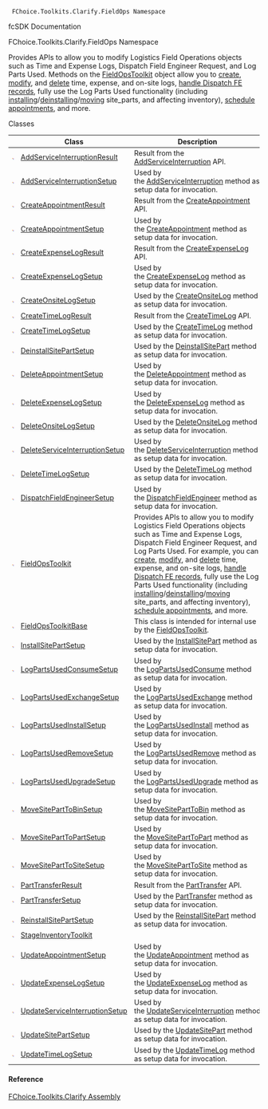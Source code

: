 ﻿     FChoice.Toolkits.Clarify.FieldOps Namespace                                                   

fcSDK Documentation

FChoice.Toolkits.Clarify.FieldOps Namespace

Provides APIs to allow you to modify Logistics Field Operations objects such as Time and Expense Logs, Dispatch Field Engineer Request, and Log Parts Used. Methods on the [FieldOpsToolkit](FChoice.Toolkits.Clarify~FChoice.Toolkits.Clarify.FieldOps.FieldOpsToolkit.md) object allow you to [create](FChoice.Toolkits.Clarify~FChoice.Toolkits.Clarify.FieldOps.FieldOpsToolkit~CreateTimeLog.md), [modify](FChoice.Toolkits.Clarify~FChoice.Toolkits.Clarify.FieldOps.FieldOpsToolkit~UpdateTimeLog.md), and [delete](FChoice.Toolkits.Clarify~FChoice.Toolkits.Clarify.FieldOps.FieldOpsToolkit~DeleteTimeLog.md) time, expense, and on-site logs, [handle Dispatch FE records](FChoice.Toolkits.Clarify~FChoice.Toolkits.Clarify.FieldOps.FieldOpsToolkit~DispatchFieldEngineer.md), fully use the Log Parts Used functionality (including [installing](FChoice.Toolkits.Clarify~FChoice.Toolkits.Clarify.FieldOps.FieldOpsToolkit~InstallSitePart.md)/[deinstalling](FChoice.Toolkits.Clarify~FChoice.Toolkits.Clarify.FieldOps.FieldOpsToolkit~DeinstallSitePart.md)/[moving](FChoice.Toolkits.Clarify~FChoice.Toolkits.Clarify.FieldOps.FieldOpsToolkit~UpdateSitePart.md) site_parts, and affecting inventory), [schedule appointments](FChoice.Toolkits.Clarify~FChoice.Toolkits.Clarify.FieldOps.FieldOpsToolkit~CreateAppointment.md), and more.

Classes

|   | Class | Description |
| --- | --- | --- |
| ![Class](dotnetimages/Class.png) | [AddServiceInterruptionResult](FChoice.Toolkits.Clarify~FChoice.Toolkits.Clarify.FieldOps.AddServiceInterruptionResult.md) | Result from the [AddServiceInterruption](FChoice.Toolkits.Clarify~FChoice.Toolkits.Clarify.FieldOps.FieldOpsToolkit~AddServiceInterruption.md) API. |
| ![Class](dotnetimages/Class.png) | [AddServiceInterruptionSetup](FChoice.Toolkits.Clarify~FChoice.Toolkits.Clarify.FieldOps.AddServiceInterruptionSetup.md) | Used by the [AddServiceInterruption](FChoice.Toolkits.Clarify~FChoice.Toolkits.Clarify.FieldOps.FieldOpsToolkit~AddServiceInterruption(AddServiceInterruptionSetup).md) method as setup data for invocation. |
| ![Class](dotnetimages/Class.png) | [CreateAppointmentResult](FChoice.Toolkits.Clarify~FChoice.Toolkits.Clarify.FieldOps.CreateAppointmentResult.md) | Result from the [CreateAppointment](FChoice.Toolkits.Clarify~FChoice.Toolkits.Clarify.FieldOps.FieldOpsToolkit~CreateAppointment.md) API. |
| ![Class](dotnetimages/Class.png) | [CreateAppointmentSetup](FChoice.Toolkits.Clarify~FChoice.Toolkits.Clarify.FieldOps.CreateAppointmentSetup.md) | Used by the [CreateAppointment](FChoice.Toolkits.Clarify~FChoice.Toolkits.Clarify.FieldOps.FieldOpsToolkit~CreateAppointment(CreateAppointmentSetup).md) method as setup data for invocation. |
| ![Class](dotnetimages/Class.png) | [CreateExpenseLogResult](FChoice.Toolkits.Clarify~FChoice.Toolkits.Clarify.FieldOps.CreateExpenseLogResult.md) | Result from the [CreateExpenseLog](FChoice.Toolkits.Clarify~FChoice.Toolkits.Clarify.FieldOps.FieldOpsToolkit~CreateExpenseLog.md) API. |
| ![Class](dotnetimages/Class.png) | [CreateExpenseLogSetup](FChoice.Toolkits.Clarify~FChoice.Toolkits.Clarify.FieldOps.CreateExpenseLogSetup.md) | Used by the [CreateExpenseLog](FChoice.Toolkits.Clarify~FChoice.Toolkits.Clarify.FieldOps.FieldOpsToolkit~CreateExpenseLog(CreateExpenseLogSetup).md) method as setup data for invocation. |
| ![Class](dotnetimages/Class.png) | [CreateOnsiteLogSetup](FChoice.Toolkits.Clarify~FChoice.Toolkits.Clarify.FieldOps.CreateOnsiteLogSetup.md) | Used by the [CreateOnsiteLog](FChoice.Toolkits.Clarify~FChoice.Toolkits.Clarify.FieldOps.FieldOpsToolkit~CreateOnsiteLog(CreateOnsiteLogSetup).md) method as setup data for invocation. |
| ![Class](dotnetimages/Class.png) | [CreateTimeLogResult](FChoice.Toolkits.Clarify~FChoice.Toolkits.Clarify.FieldOps.CreateTimeLogResult.md) | Result from the [CreateTimeLog](FChoice.Toolkits.Clarify~FChoice.Toolkits.Clarify.FieldOps.FieldOpsToolkit~CreateTimeLog.md) API. |
| ![Class](dotnetimages/Class.png) | [CreateTimeLogSetup](FChoice.Toolkits.Clarify~FChoice.Toolkits.Clarify.FieldOps.CreateTimeLogSetup.md) | Used by the [CreateTimeLog](FChoice.Toolkits.Clarify~FChoice.Toolkits.Clarify.FieldOps.FieldOpsToolkit~CreateTimeLog(CreateTimeLogSetup).md) method as setup data for invocation. |
| ![Class](dotnetimages/Class.png) | [DeinstallSitePartSetup](FChoice.Toolkits.Clarify~FChoice.Toolkits.Clarify.FieldOps.DeinstallSitePartSetup.md) | Used by the [DeinstallSitePart](FChoice.Toolkits.Clarify~FChoice.Toolkits.Clarify.FieldOps.FieldOpsToolkit~DeinstallSitePart(DeinstallSitePartSetup).md) method as setup data for invocation. |
| ![Class](dotnetimages/Class.png) | [DeleteAppointmentSetup](FChoice.Toolkits.Clarify~FChoice.Toolkits.Clarify.FieldOps.DeleteAppointmentSetup.md) | Used by the [DeleteAppointment](FChoice.Toolkits.Clarify~FChoice.Toolkits.Clarify.FieldOps.FieldOpsToolkit~DeleteAppointment(DeleteAppointmentSetup).md) method as setup data for invocation. |
| ![Class](dotnetimages/Class.png) | [DeleteExpenseLogSetup](FChoice.Toolkits.Clarify~FChoice.Toolkits.Clarify.FieldOps.DeleteExpenseLogSetup.md) | Used by the [DeleteExpenseLog](FChoice.Toolkits.Clarify~FChoice.Toolkits.Clarify.FieldOps.FieldOpsToolkit~DeleteExpenseLog(DeleteExpenseLogSetup).md) method as setup data for invocation. |
| ![Class](dotnetimages/Class.png) | [DeleteOnsiteLogSetup](FChoice.Toolkits.Clarify~FChoice.Toolkits.Clarify.FieldOps.DeleteOnsiteLogSetup.md) | Used by the [DeleteOnsiteLog](FChoice.Toolkits.Clarify~FChoice.Toolkits.Clarify.FieldOps.FieldOpsToolkit~DeleteOnsiteLog(DeleteOnsiteLogSetup).md) method as setup data for invocation. |
| ![Class](dotnetimages/Class.png) | [DeleteServiceInterruptionSetup](FChoice.Toolkits.Clarify~FChoice.Toolkits.Clarify.FieldOps.DeleteServiceInterruptionSetup.md) | Used by the [DeleteServiceInterruption](FChoice.Toolkits.Clarify~FChoice.Toolkits.Clarify.FieldOps.FieldOpsToolkit~DeleteServiceInterruption(DeleteServiceInterruptionSetup).md) method as setup data for invocation. |
| ![Class](dotnetimages/Class.png) | [DeleteTimeLogSetup](FChoice.Toolkits.Clarify~FChoice.Toolkits.Clarify.FieldOps.DeleteTimeLogSetup.md) | Used by the [DeleteTimeLog](FChoice.Toolkits.Clarify~FChoice.Toolkits.Clarify.FieldOps.FieldOpsToolkit~DeleteTimeLog(DeleteTimeLogSetup).md) method as setup data for invocation. |
| ![Class](dotnetimages/Class.png) | [DispatchFieldEngineerSetup](FChoice.Toolkits.Clarify~FChoice.Toolkits.Clarify.FieldOps.DispatchFieldEngineerSetup.md) | Used by the [DispatchFieldEngineer](FChoice.Toolkits.Clarify~FChoice.Toolkits.Clarify.FieldOps.FieldOpsToolkit~DispatchFieldEngineer(DispatchFieldEngineerSetup).md) method as setup data for invocation. |
| ![Class](dotnetimages/Class.png) | [FieldOpsToolkit](FChoice.Toolkits.Clarify~FChoice.Toolkits.Clarify.FieldOps.FieldOpsToolkit.md) | Provides APIs to allow you to modify Logistics Field Operations objects such as Time and Expense Logs, Dispatch Field Engineer Request, and Log Parts Used. For example, you can [create](FChoice.Toolkits.Clarify~FChoice.Toolkits.Clarify.FieldOps.FieldOpsToolkit~CreateTimeLog.md), [modify](FChoice.Toolkits.Clarify~FChoice.Toolkits.Clarify.FieldOps.FieldOpsToolkit~UpdateTimeLog.md), and [delete](FChoice.Toolkits.Clarify~FChoice.Toolkits.Clarify.FieldOps.FieldOpsToolkit~DeleteTimeLog.md) time, expense, and on-site logs, [handle Dispatch FE records](FChoice.Toolkits.Clarify~FChoice.Toolkits.Clarify.FieldOps.FieldOpsToolkit~DispatchFieldEngineer.md), fully use the Log Parts Used functionality (including [installing](FChoice.Toolkits.Clarify~FChoice.Toolkits.Clarify.FieldOps.FieldOpsToolkit~InstallSitePart.md)/[deinstalling](FChoice.Toolkits.Clarify~FChoice.Toolkits.Clarify.FieldOps.FieldOpsToolkit~DeinstallSitePart.md)/[moving](FChoice.Toolkits.Clarify~FChoice.Toolkits.Clarify.FieldOps.FieldOpsToolkit~UpdateSitePart.md) site_parts, and affecting inventory), [schedule appointments](FChoice.Toolkits.Clarify~FChoice.Toolkits.Clarify.FieldOps.FieldOpsToolkit~CreateAppointment.md), and more. |
| ![Class](dotnetimages/Class.png) | [FieldOpsToolkitBase](FChoice.Toolkits.Clarify~FChoice.Toolkits.Clarify.FieldOps.FieldOpsToolkitBase.md) | This class is intended for internal use by the [FieldOpsToolkit](FChoice.Toolkits.Clarify~FChoice.Toolkits.Clarify.FieldOps.FieldOpsToolkit.md). |
| ![Class](dotnetimages/Class.png) | [InstallSitePartSetup](FChoice.Toolkits.Clarify~FChoice.Toolkits.Clarify.FieldOps.InstallSitePartSetup.md) | Used by the [InstallSitePart](FChoice.Toolkits.Clarify~FChoice.Toolkits.Clarify.FieldOps.FieldOpsToolkit~InstallSitePart(InstallSitePartSetup).md) method as setup data for invocation. |
| ![Class](dotnetimages/Class.png) | [LogPartsUsedConsumeSetup](FChoice.Toolkits.Clarify~FChoice.Toolkits.Clarify.FieldOps.LogPartsUsedConsumeSetup.md) | Used by the [LogPartsUsedConsume](FChoice.Toolkits.Clarify~FChoice.Toolkits.Clarify.FieldOps.FieldOpsToolkit~LogPartsUsedConsume(LogPartsUsedConsumeSetup).md) method as setup data for invocation. |
| ![Class](dotnetimages/Class.png) | [LogPartsUsedExchangeSetup](FChoice.Toolkits.Clarify~FChoice.Toolkits.Clarify.FieldOps.LogPartsUsedExchangeSetup.md) | Used by the [LogPartsUsedExchange](FChoice.Toolkits.Clarify~FChoice.Toolkits.Clarify.FieldOps.FieldOpsToolkit~LogPartsUsedExchange(LogPartsUsedExchangeSetup).md) method as setup data for invocation. |
| ![Class](dotnetimages/Class.png) | [LogPartsUsedInstallSetup](FChoice.Toolkits.Clarify~FChoice.Toolkits.Clarify.FieldOps.LogPartsUsedInstallSetup.md) | Used by the [LogPartsUsedInstall](FChoice.Toolkits.Clarify~FChoice.Toolkits.Clarify.FieldOps.FieldOpsToolkit~LogPartsUsedInstall(LogPartsUsedInstallSetup).md) method as setup data for invocation. |
| ![Class](dotnetimages/Class.png) | [LogPartsUsedRemoveSetup](FChoice.Toolkits.Clarify~FChoice.Toolkits.Clarify.FieldOps.LogPartsUsedRemoveSetup.md) | Used by the [LogPartsUsedRemove](FChoice.Toolkits.Clarify~FChoice.Toolkits.Clarify.FieldOps.FieldOpsToolkit~LogPartsUsedRemove(LogPartsUsedRemoveSetup).md) method as setup data for invocation. |
| ![Class](dotnetimages/Class.png) | [LogPartsUsedUpgradeSetup](FChoice.Toolkits.Clarify~FChoice.Toolkits.Clarify.FieldOps.LogPartsUsedUpgradeSetup.md) | Used by the [LogPartsUsedUpgrade](FChoice.Toolkits.Clarify~FChoice.Toolkits.Clarify.FieldOps.FieldOpsToolkit~LogPartsUsedUpgrade(LogPartsUsedUpgradeSetup).md) method as setup data for invocation. |
| ![Class](dotnetimages/Class.png) | [MoveSitePartToBinSetup](FChoice.Toolkits.Clarify~FChoice.Toolkits.Clarify.FieldOps.MoveSitePartToBinSetup.md) | Used by the [MoveSitePartToBin](FChoice.Toolkits.Clarify~FChoice.Toolkits.Clarify.FieldOps.FieldOpsToolkit~MoveSitePartToBin(MoveSitePartToBinSetup).md) method as setup data for invocation. |
| ![Class](dotnetimages/Class.png) | [MoveSitePartToPartSetup](FChoice.Toolkits.Clarify~FChoice.Toolkits.Clarify.FieldOps.MoveSitePartToPartSetup.md) | Used by the [MoveSitePartToPart](FChoice.Toolkits.Clarify~FChoice.Toolkits.Clarify.FieldOps.FieldOpsToolkit~MoveSitePartToPart(MoveSitePartToPartSetup).md) method as setup data for invocation. |
| ![Class](dotnetimages/Class.png) | [MoveSitePartToSiteSetup](FChoice.Toolkits.Clarify~FChoice.Toolkits.Clarify.FieldOps.MoveSitePartToSiteSetup.md) | Used by the [MoveSitePartToSite](FChoice.Toolkits.Clarify~FChoice.Toolkits.Clarify.FieldOps.FieldOpsToolkit~MoveSitePartToSite(MoveSitePartToSiteSetup).md) method as setup data for invocation. |
| ![Class](dotnetimages/Class.png) | [PartTransferResult](FChoice.Toolkits.Clarify~FChoice.Toolkits.Clarify.FieldOps.PartTransferResult.md) | Result from the [PartTransfer](FChoice.Toolkits.Clarify~FChoice.Toolkits.Clarify.FieldOps.FieldOpsToolkit~PartTransfer.md) API. |
| ![Class](dotnetimages/Class.png) | [PartTransferSetup](FChoice.Toolkits.Clarify~FChoice.Toolkits.Clarify.FieldOps.PartTransferSetup.md) | Used by the [PartTransfer](FChoice.Toolkits.Clarify~FChoice.Toolkits.Clarify.FieldOps.FieldOpsToolkit~PartTransfer(PartTransferSetup).md) method as setup data for invocation. |
| ![Class](dotnetimages/Class.png) | [ReinstallSitePartSetup](FChoice.Toolkits.Clarify~FChoice.Toolkits.Clarify.FieldOps.ReinstallSitePartSetup.md) | Used by the [ReinstallSitePart](FChoice.Toolkits.Clarify~FChoice.Toolkits.Clarify.FieldOps.FieldOpsToolkit~ReinstallSitePart(ReinstallSitePartSetup).md) method as setup data for invocation. |
| ![Class](dotnetimages/Class.png) | [StageInventoryToolkit](FChoice.Toolkits.Clarify~FChoice.Toolkits.Clarify.FieldOps.StageInventoryToolkit.md) |   |
| ![Class](dotnetimages/Class.png) | [UpdateAppointmentSetup](FChoice.Toolkits.Clarify~FChoice.Toolkits.Clarify.FieldOps.UpdateAppointmentSetup.md) | Used by the [UpdateAppointment](FChoice.Toolkits.Clarify~FChoice.Toolkits.Clarify.FieldOps.FieldOpsToolkit~UpdateAppointment(UpdateAppointmentSetup).md) method as setup data for invocation. |
| ![Class](dotnetimages/Class.png) | [UpdateExpenseLogSetup](FChoice.Toolkits.Clarify~FChoice.Toolkits.Clarify.FieldOps.UpdateExpenseLogSetup.md) | Used by the [UpdateExpenseLog](FChoice.Toolkits.Clarify~FChoice.Toolkits.Clarify.FieldOps.FieldOpsToolkit~UpdateExpenseLog(UpdateExpenseLogSetup).md) method as setup data for invocation. |
| ![Class](dotnetimages/Class.png) | [UpdateServiceInterruptionSetup](FChoice.Toolkits.Clarify~FChoice.Toolkits.Clarify.FieldOps.UpdateServiceInterruptionSetup.md) | Used by the [UpdateServiceInterruption](FChoice.Toolkits.Clarify~FChoice.Toolkits.Clarify.FieldOps.FieldOpsToolkit~UpdateServiceInterruption(UpdateServiceInterruptionSetup).md) method as setup data for invocation. |
| ![Class](dotnetimages/Class.png) | [UpdateSitePartSetup](FChoice.Toolkits.Clarify~FChoice.Toolkits.Clarify.FieldOps.UpdateSitePartSetup.md) | Used by the [UpdateSitePart](FChoice.Toolkits.Clarify~FChoice.Toolkits.Clarify.FieldOps.FieldOpsToolkit~UpdateSitePart(UpdateSitePartSetup).md) method as setup data for invocation. |
| ![Class](dotnetimages/Class.png) | [UpdateTimeLogSetup](FChoice.Toolkits.Clarify~FChoice.Toolkits.Clarify.FieldOps.UpdateTimeLogSetup.md) | Used by the [UpdateTimeLog](FChoice.Toolkits.Clarify~FChoice.Toolkits.Clarify.FieldOps.FieldOpsToolkit~UpdateTimeLog(UpdateTimeLogSetup).md) method as setup data for invocation. |



#### Reference

[FChoice.Toolkits.Clarify Assembly](FChoice.Toolkits.Clarify.md)